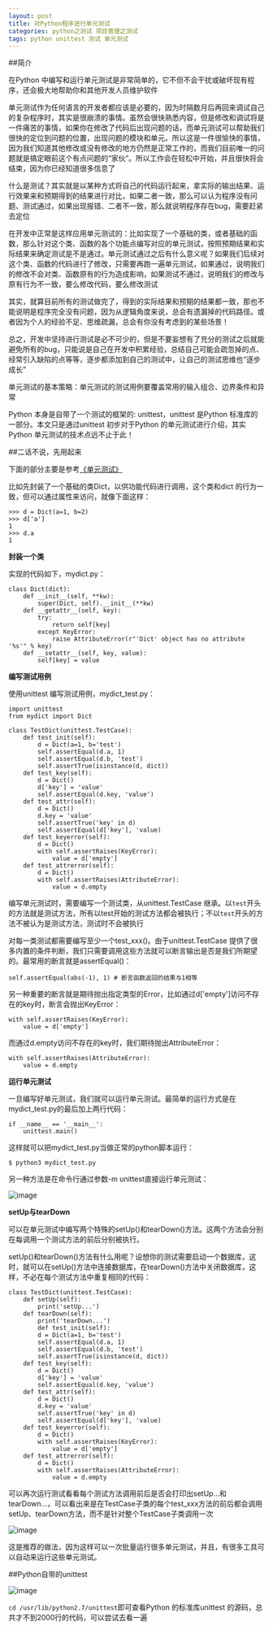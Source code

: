 ```yaml
---
layout: post
title: 对Python程序进行单元测试
categories: python之测试 项目管理之测试
tags: python unittest 测试 单元测试
---
```


##简介

在Python 中编写和运行单元测试是非常简单的，它不但不会干扰或破坏现有程序，还会极大地帮助你和其他开发人员维护软件

单元测试作为任何语言的开发者都应该是必要的，因为时隔数月后再回来调试自己的复杂程序时，其实是很崩溃的事情。虽然会很快熟悉内容，但是修改和调试将是一件痛苦的事情，如果你在修改了代码后出现问题的话，而单元测试可以帮助我们很快的定位到问题的位置，出现问题的模块和单元。所以这是一件很愉快的事情，因为我们知道其他修改或没有修改的地方仍然是正常工作的，而我们目前唯一的问题就是搞定眼前这个有点问题的“家伙”。所以工作会在轻松中开始，并且很快将会结束，因为你已经知道很多信息了

什么是测试？其实就是以某种方式将自己的代码运行起来，拿实际的输出结果、运行效果来和预期得到的结果进行对比，如果二者一致，那么可以认为程序没有问题、测试通过，如果出现报错、二者不一致，那么就说明程序存在bug，需要赶紧去定位

在开发中正常是这样应用单元测试的：比如实现了一个基础的类，或者基础的函数，那么针对这个类、函数的各个功能点编写对应的单元测试，按照预期结果和实际结果来确定测试是不是通过。单元测试通过之后有什么意义呢？如果我们后续对这个类、函数的代码进行了修改，只需要再跑一遍单元测试，如果通过，说明我们的修改不会对类、函数原有的行为造成影响，如果测试不通过，说明我们的修改与原有行为不一致，要么修改代码，要么修改测试

其实，就算目前所有的测试做完了，得到的实际结果和预期的结果都一致，那也不能说明是程序完全没有问题，因为从逻辑角度来说，总会有遗漏掉的代码路径。或者因为个人的经验不足、思维疏漏，总会有你没有考虑到的某些场景！

总之，开发中坚持进行测试是必不可少的，但是不要妄想有了充分的测试之后就能避免所有的bug，只能说是自己在开发中积累经验，总结自己可能会疏忽掉的点、经常引入缺陷的点等等，逐步都添加到自己的测试中，让自己的测试思维也“逐步成长”

单元测试的基本策略：单元测试的测试用例要覆盖常用的输入组合、边界条件和异常

Python 本身是自带了一个测试的框架的: unittest，unittest 是Python 标准库的一部分。本文只是通过unittest 初步对于Python 的单元测试进行介绍，其实Python 单元测试的技术点远不止于此！

##二话不说，先用起来

下面的部分主要是参考[《单元测试》](http://www.liaoxuefeng.com/wiki/0014316089557264a6b348958f449949df42a6d3a2e542c000/00143191629979802b566644aa84656b50cd484ec4a7838000)

比如先封装了一个基础的类Dict，以供功能代码进行调用，这个类和dict 的行为一致，但可以通过属性来访问，就像下面这样：

```
>>> d = Dict(a=1, b=2)
>>> d['a']
1
>>> d.a
1
```

**封装一个类**

实现的代码如下，mydict.py：

```
class Dict(dict):
    def __init__(self, **kw):
        super(Dict, self).__init__(**kw)
    def __getattr__(self, key):
        try:
            return self[key]
        except KeyError:
            raise AttributeError(r"'Dict' object has no attribute '%s'" % key)
    def __setattr__(self, key, value):
        self[key] = value
```

**编写测试用例**

使用unittest 编写测试用例，mydict_test.py：

```
import unittest
from mydict import Dict

class TestDict(unittest.TestCase):
    def test_init(self):
        d = Dict(a=1, b='test')
        self.assertEqual(d.a, 1)
        self.assertEqual(d.b, 'test')
        self.assertTrue(isinstance(d, dict))
    def test_key(self):
        d = Dict()
        d['key'] = 'value'
        self.assertEqual(d.key, 'value')
    def test_attr(self):
        d = Dict()
        d.key = 'value'
        self.assertTrue('key' in d)
        self.assertEqual(d['key'], 'value)
    def test_keyerror(self):
        d = Dict()
        with self.assertRaises(KeyError):
            value = d['empty']
    def test_attrerror(self):
        d = Dict()
        with self.assertRaises(AttributeError):
            value = d.empty
```

编写单元测试时，需要编写一个测试类，从unittest.TestCase 继承。以`test`开头的方法就是测试方法，所有以test开始的测试方法都会被执行；不以`test`开头的方法不被认为是测试方法，测试时不会被执行

对每一类测试都需要编写至少一个test_xxx()。由于unittest.TestCase 提供了很多内置的条件判断，我们只需要调用这些方法就可以断言输出是否是我们所期望的。最常用的断言就是assertEqual()：

```
self.assertEqual(abs(-1), 1) # 断言函数返回的结果与1相等
```

另一种重要的断言就是期待抛出指定类型的Error，比如通过d['empty']访问不存在的key时，断言会抛出KeyError：

```
with self.assertRaises(KeyError):
    value = d['empty']
```

而通过d.empty访问不存在的key时，我们期待抛出AttributeError：

```
with self.assertRaises(AttributeError):
    value = d.empty
```

**运行单元测试**

一旦编写好单元测试，我们就可以运行单元测试。最简单的运行方式是在mydict_test.py的最后加上两行代码：

```
if __name__ == '__main__':
    unittest.main()
```

这样就可以把mydict_test.py当做正常的python脚本运行：

```
$ python3 mydict_test.py
```

另一种方法是在命令行通过参数-m unittest直接运行单元测试：

![image](../media/image/2016-08-26/python-unittest/01.png)

**setUp与tearDown**

可以在单元测试中编写两个特殊的setUp()和tearDown()方法。这两个方法会分别在每调用一个测试方法的前后分别被执行。

setUp()和tearDown()方法有什么用呢？设想你的测试需要启动一个数据库，这时，就可以在setUp()方法中连接数据库，在tearDown()方法中关闭数据库，这样，不必在每个测试方法中重复相同的代码：

```
class TestDict(unittest.TestCase):
    def setUp(self):
        print('setUp...')
    def tearDown(self):
        print('tearDown...')
        def test_init(self):
        d = Dict(a=1, b='test')
        self.assertEqual(d.a, 1)
        self.assertEqual(d.b, 'test')
        self.assertTrue(isinstance(d, dict))
    def test_key(self):
        d = Dict()
        d['key'] = 'value'
        self.assertEqual(d.key, 'value')
    def test_attr(self):
        d = Dict()
        d.key = 'value'
        self.assertTrue('key' in d)
        self.assertEqual(d['key'], 'value)
    def test_keyerror(self):
        d = Dict()
        with self.assertRaises(KeyError):
            value = d['empty']
    def test_attrerror(self):
        d = Dict()
        with self.assertRaises(AttributeError):
            value = d.empty
```

可以再次运行测试看看每个测试方法调用前后是否会打印出setUp...和tearDown...，可以看出来是在TestCase子类的每个test_xxx方法的前后都会调用setUp、tearDown方法，而不是针对整个TestCase子类调用一次

![image](../media/image/2016-08-26/python-unittest/02.png)

这是推荐的做法，因为这样可以一次批量运行很多单元测试，并且，有很多工具可以自动来运行这些单元测试。

##Python自带的unittest

![image](../media/image/2016-08-26/python-unittest/03.png)

`cd /usr/lib/python2.7/unittest`即可查看Python 的标准库unittest 的源码，总共才不到2000行的代码，可以尝试去看一遍
